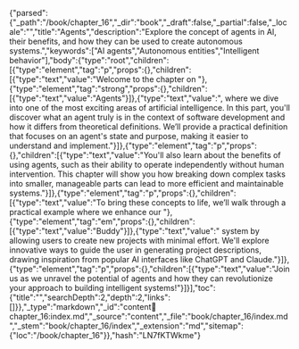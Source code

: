 {"parsed":{"_path":"/book/chapter_16","_dir":"book","_draft":false,"_partial":false,"_locale":"","title":"Agents","description":"Explore the concept of agents in AI, their benefits, and how they can be used to create autonomous systems.","keywords":["AI agents","Autonomous entities","Intelligent behavior"],"body":{"type":"root","children":[{"type":"element","tag":"p","props":{},"children":[{"type":"text","value":"Welcome to the chapter on "},{"type":"element","tag":"strong","props":{},"children":[{"type":"text","value":"Agents"}]},{"type":"text","value":", where we dive into one of the most exciting areas of artificial intelligence. In this part, you'll discover what an agent truly is in the context of software development and how it differs from theoretical definitions. We’ll provide a practical definition that focuses on an agent's state and purpose, making it easier to understand and implement."}]},{"type":"element","tag":"p","props":{},"children":[{"type":"text","value":"You'll also learn about the benefits of using agents, such as their ability to operate independently without human intervention. This chapter will show you how breaking down complex tasks into smaller, manageable parts can lead to more efficient and maintainable systems."}]},{"type":"element","tag":"p","props":{},"children":[{"type":"text","value":"To bring these concepts to life, we’ll walk through a practical example where we enhance our "},{"type":"element","tag":"em","props":{},"children":[{"type":"text","value":"Buddy"}]},{"type":"text","value":" system by allowing users to create new projects with minimal effort. We'll explore innovative ways to guide the user in generating project descriptions, drawing inspiration from popular AI interfaces like ChatGPT and Claude."}]},{"type":"element","tag":"p","props":{},"children":[{"type":"text","value":"Join us as we unravel the potential of agents and how they can revolutionize your approach to building intelligent systems!"}]}],"toc":{"title":"","searchDepth":2,"depth":2,"links":[]}},"_type":"markdown","_id":"content:book:chapter_16:index.md","_source":"content","_file":"book/chapter_16/index.md","_stem":"book/chapter_16/index","_extension":"md","sitemap":{"loc":"/book/chapter_16"}},"hash":"LN7fKTWkme"}